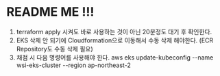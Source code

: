 # README ME !!!

1) terraform apply 시켜도 바로 사용하는 것이 아닌 20분정도 대기 후 확인한다.
2) EKS 삭제 안 되기에 Cloudformation으로 이동해서 수동 삭제 해야한다. (ECR Repository도 수동 삭제 필요)
3) 채점 시 다음 명령어를 사용해야 한다. aws eks update-kubeconfig --name wsi-eks-cluster --region ap-northeast-2